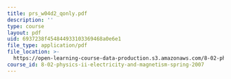 ```yaml
---
title: prs_w04d2_qonly.pdf
description: ''
type: course
layout: pdf
uid: 6937238f454844933103369468a0e6e1
file_type: application/pdf
file_location: >-
  https://open-learning-course-data-production.s3.amazonaws.com/8-02-physics-ii-electricity-and-magnetism-spring-2007/6937238f454844933103369468a0e6e1_prs_w04d2_qonly.pdf
course_id: 8-02-physics-ii-electricity-and-magnetism-spring-2007
---
```

